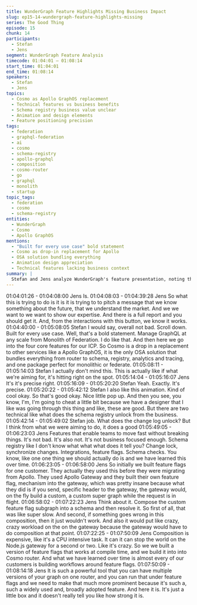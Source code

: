 ```yaml
---
title: WunderGraph Feature Highlights Missing Business Impact
slug: ep15-14-wundergraph-feature-highlights-missing
series: The Good Thing
episode: 15
chunk: 14
participants:
  - Stefan
  - Jens
segment: WunderGraph Feature Analysis
timecode: 01:04:01 – 01:08:14
start_time: 01:04:01
end_time: 01:08:14
speakers:
  - Stefan
  - Jens
topics:
  - Cosmo as Apollo GraphOS replacement
  - Technical features vs business benefits
  - Schema registry business value unclear
  - Animation and design elements
  - Feature positioning precision
tags:
  - federation
  - graphql-federation
  - ai
  - cosmo
  - schema-registry
  - apollo-graphql
  - composition
  - cosmo-router
  - go
  - graphql
  - monolith
  - startup
topic_tags:
  - federation
  - cosmo
  - schema-registry
entities:
  - WunderGraph
  - Cosmo
  - Apollo GraphOS
mentions:
  - "Built for every use case" bold statement
  - Cosmo as drop-in replacement for Apollo
  - OSA solution bundling everything
  - Animation design appreciation
  - Technical features lacking business context
summary: |
  Stefan and Jens analyze WunderGraph's feature presentation, noting that while the positioning of Cosmo as a drop-in Apollo replacement is precise and hits their target market, the features are too technical without clear business benefits. They acknowledge good design elements but critique the lack of business value explanation for technical features like schema registry.
---
```


01:04:01:26 - 01:04:08:00
Jens
Is.
01:04:08:03 - 01:04:39:28
Jens
So what this is trying to do is it is it is trying to to pitch a message that we know something about
the future, that we understand the market. And we we want to we want to show our expertise.
And there is a full report and you should get it. And, from the interactions with this button, we
know it works.
01:04:40:00 - 01:05:08:05
Stefan
I would say, overall not bad. Scroll down. Built for every use case. Well, that's a bold statement.
Manage GraphQL at any scale from Monolith of Federation. I do like that. And then here we go
into the four core features for our ICP. So Cosmo is a drop in a replacement to other services
like a Apollo GraphOS, it is the only OSA solution that bundles everything from router to
schema, registry, analytics and tracing, and one package perfect for monolithic or federate.
01:05:08:11 - 01:05:14:03
Stefan
I actually don't mind this. This is actually like if what we're aiming for, it's hitting right on the spot.
01:05:14:04 - 01:05:16:07
Jens
It's it's precise right.
01:05:16:09 - 01:05:20:20
Stefan
Yeah. Exactly. It's precise.
01:05:20:22 - 01:05:42:12
Stefan
I also like this animation. Kind of cool okay. So that's good okay. Nice little pop up. And then you
see, you know, I'm, I'm going to cheat a little bit because we have a designer that I like was
going through this thing and like, these are good. But there are two technical like what does the
schema registry unlock from the business.
01:05:42:14 - 01:05:49:02
Stefan
job.
What does the change log unlock? But I think from what we were aiming to do, it does a good
01:05:49:05 - 01:06:23:03
Jens
Features that enable teams to move fast without breaking things. It's not bad. It's also not. It's
not business focused enough. Schema registry like I don't know what what what does it tell
you? Change lock, synchronize changes. Integrations, feature flags. Schema checks. You know,
like one one thing we should actually do is and we have learned this over time.
01:06:23:05 - 01:06:58:00
Jens
So initially we built feature flags for one customer. They actually they used this before they were
migrating from Apollo. They used Apollo Gateway and they built their own feature flag,
mechanism into the gateway, which was pretty insane because what they did is if you send,
specific header to the gateway, the gateway would, on the fly build a custom, a custom super
graph while the request is in flight.
01:06:58:02 - 01:07:22:23
Jens
Think about it. Compose the custom feature flag subgraph into a schema and then resolve it. So
first of all, that was like super slow. And second, if something goes wrong in this composition,
then it just wouldn't work. And also it would put like crazy, crazy workload on the on the gateway
because the gateway would have to do composition at that point.
01:07:22:25 - 01:07:50:09
Jens
Composition is expensive, like it's a CPU intensive task. It can it can stop the world on the
Node.js gateway for a second or two. Like it's crazy. So we we built a version of feature flags
that works at compile time, and we build it into into Cosmo router. And what we have learned
over time is almost every of our customers is building workflows around feature flags.
01:07:50:09 - 01:08:14:18
Jens
It is such a powerful tool that you can have multiple versions of your graph on one router, and
you can run that under feature flags and we need to make that much more prominent because
it's such a, such a widely used and, broadly adopted feature. And here it is. It's just a little box
and it doesn't really tell you like how strong it is.